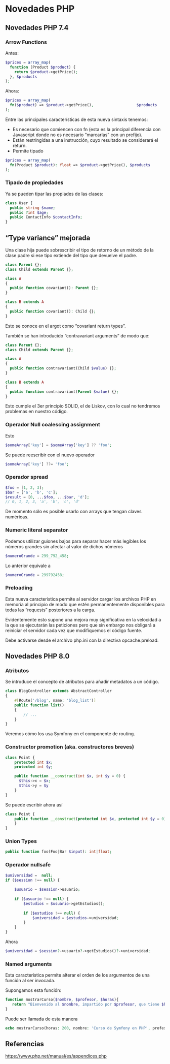 # Novedades PHP

## Novedades PHP 7.4

### Arrow Functions

Antes:

```php
$prices = array_map(
  function (Product $product) {      
    return $product->getPrice();  
  }, $products
);
```

Ahora:

```php
$prices = array_map(
  fn($product) => $product->getPrice(),                   $products
);
```

Entre las principales características de esta nueva sintaxis tenemos:

- Es necesario que comiencen con fn (esta es la principal diferencia con Javascript donde no es necesario “marcarlas” con un prefijo).
- Están restringidas a una instrucción, cuyo resultado se considerará el return.
- Permite tipado

```php
$prices = array_map(
  fn(Product $product): float => $product->getPrice(), $products
);
```

### Tipado de propiedades 

Ya se pueden tipar las propiades de las clases:

```php
class User {
  public string $name;
  public ?int $age;
  public ContactInfo $contactInfo;
}
```

## “Type variance” mejorada

Una clase hija puede sobrescribir el tipo de retorno de un método de la clase padre si ese tipo extiende del tipo que devuelve el padre.

```php
class Parent {};
class Child extends Parent {};

class A 
{
  public function covariant(): Parent {};
}

class B extends A
{
  public function covariant(): Child {};
}
```

Esto se conoce en el argot como “covariant return types”.

También se han introducido “contravariant arguments” de modo que:

```php
class Parent {};
class Child extends Parent {};

class A 
{
  public function contravariant(Child $value) {};
}

class B extends A
{
  public function contravariant(Parent $value) {};
}
```

Esto cumple el 3er principio SOLID, el de Liskov, con lo cual no tendremos problemas en nuestro código.

### Operador Null coalescing assignment

Esto

```php
$someArray['key'] = $someArray['key'] ?? 'foo';
```

Se puede reescribir con el nuevo operador

```php
$someArray['key'] ??= 'foo';
```

### Operador spread

```php
$foo = [1, 2, 3];
$bar = ['a', 'b', 'c'];
$result = [0, ...$foo, ...$bar, 'd'];
// 0, 1, 2, 3, 'a', 'b', 'c', 'd'
```

De momento sólo es posible usarlo con arrays que tengan claves numéricas.

### Numeric literal separator

Podemos utilizar guiones bajos para separar hacer más legibles los números grandes sin afectar al valor de dichos números

```php
$numeroGrande = 299_792_458;
```

Lo anterior equivale a

```php
$numeroGrande = 299792458;
```

### Preloading

Esta nueva característica permite al servidor cargar los archivos PHP en memoria al principio de modo que estén permanentemente disponibles para todas las “requests” posteriores a la carga.

Evidentemente esto supone una mejora muy significativa en la velocidad a la que se ejecutarán las peticiones pero que sin embargo nos obligará a reiniciar el servidor cada vez que modifiquemos el código fuente.

Debe activarse desde el archivo php.ini con la directiva opcache.preload.

## Novedades PHP 8.0

### Atributos

Se introduce el concepto de atributos para añadir metadatos a un código.

```php
class BlogController extends AbstractController
{
    #[Route('/blog', name: 'blog_list')]
    public function list()
    {
        // ...
    }
}
```

Veremos cómo los usa Symfony en el componente de routing.

### Constructor promotion (aka. constructores breves)

```php
class Point {
    protected int $x;
    protected int $y;

    public function __construct(int $x, int $y = 0) {
      $this->x = $x;
      $this->y = $y
    }
}
```

Se puede escribir ahora así

```php
class Point {
    public function __construct(protected int $x, protected int $y = 0) {
    }
}
```

### Union Types

```php
public function foo(Foo|Bar $input): int|float;
```

### Operador nullsafe

```php
$universidad =  null;
if ($session !== null) {
 
    $usuario = $session->usuario;
  
    if ($usuario !== null) {
        $estudios = $usuario->getEstudios();
  
        if ($estudios !== null) {
            $universidad = $estudios->universidad;
        }
    }
}
```

Ahora

```php
$universidad = $session?->usuario?->getEstudios()?->universidad;
```

### Named arguments

Esta característica permite alterar el orden de los argumentos de una función al ser invocada.

Supongamos esta función:

```php
function mostrarCurso($nombre, $profesor, $horas){
   return "Bienvenido al $nombre, impartido por $profesor, que tiene $horas horas de contenido :)";
}
```

Puede ser llamada de esta manera

```php
echo mostrarCurso(horas: 200, nombre: 'Curso de Symfony en PHP', profesor: 'Carlos Herrera');
```

## Referencias

https://www.php.net/manual/es/appendices.php